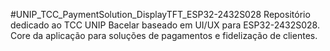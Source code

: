 #UNIP_TCC_PaymentSolution_DisplayTFT_ESP32-2432S028
Repositório dedicado ao TCC UNIP Bacelar baseado em UI/UX para ESP32-2432S028. Core da aplicação para soluções de pagamentos e fidelização de clientes.
